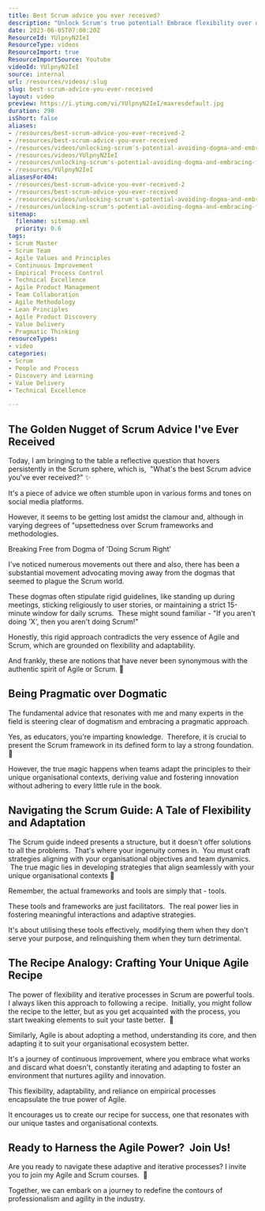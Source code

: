 ```yaml
---
title: Best Scrum advice you ever received?
description: "Unlock Scrum's true potential! Embrace flexibility over dogma with expert insights from Martin. Discover adaptive practices for effective project management. \U0001F680"
date: 2023-06-05T07:00:20Z
ResourceId: YUlpnyN2IeI
ResourceType: videos
ResourceImport: true
ResourceImportSource: Youtube
videoId: YUlpnyN2IeI
source: internal
url: /resources/videos/:slug
slug: best-scrum-advice-you-ever-received
layout: video
preview: https://i.ytimg.com/vi/YUlpnyN2IeI/maxresdefault.jpg
duration: 298
isShort: false
aliases:
- /resources/best-scrum-advice-you-ever-received-2
- /resources/best-scrum-advice-you-ever-received
- /resources/videos/unlocking-scrum's-potential-avoiding-dogma-and-embracing-flexibility
- /resources/videos/YUlpnyN2IeI
- /resources/unlocking-scrum's-potential-avoiding-dogma-and-embracing-flexibility
- /resources/YUlpnyN2IeI
aliasesFor404:
- /resources/best-scrum-advice-you-ever-received-2
- /resources/best-scrum-advice-you-ever-received
- /resources/videos/unlocking-scrum's-potential-avoiding-dogma-and-embracing-flexibility
- /resources/unlocking-scrum's-potential-avoiding-dogma-and-embracing-flexibility
sitemap:
  filename: sitemap.xml
  priority: 0.6
tags:
- Scrum Master
- Scrum Team
- Agile Values and Principles
- Continuous Improvement
- Empirical Process Control
- Technical Excellence
- Agile Product Management
- Team Collaboration
- Agile Methodology
- Lean Principles
- Agile Product Discovery
- Value Delivery
- Pragmatic Thinking
resourceTypes:
- video
categories:
- Scrum
- People and Process
- Discovery and Learning
- Value Delivery
- Technical Excellence

---
```

## The Golden Nugget of Scrum Advice I've Ever Received

Today, I am bringing to the table a reflective question that hovers persistently in the Scrum sphere, which is,  "What's the best Scrum advice you've ever received?" ✨

It's a piece of advice we often stumble upon in various forms and tones on social media platforms.

However, it seems to be getting lost amidst the clamour and, although in varying degrees of "upsettedness over Scrum frameworks and methodologies.

Breaking Free from Dogma of 'Doing Scrum Right'

I've noticed numerous movements out there and also, there has been a substantial movement advocating moving away from the dogmas that seemed to plague the Scrum world.  

These dogmas often stipulate rigid guidelines, like standing up during meetings, sticking religiously to user stories, or maintaining a strict 15-minute window for daily scrums.  These might sound familiar - "If you aren't doing 'X', then you aren't doing Scrum!"

Honestly, this rigid approach contradicts the very essence of Agile and Scrum, which are grounded on flexibility and adaptability.

And frankly, these are notions that have never been synonymous with the authentic spirit of Agile or Scrum. 🎯

## Being Pragmatic over Dogmatic

The fundamental advice that resonates with me and many experts in the field is steering clear of dogmatism and embracing a pragmatic approach.

Yes, as educators, you're imparting knowledge.  Therefore, it is crucial to present the Scrum framework in its defined form to lay a strong foundation. 🎯

However, the true magic happens when teams adapt the principles to their unique organisational contexts, deriving value and fostering innovation without adhering to every little rule in the book.

## Navigating the Scrum Guide: A Tale of Flexibility and Adaptation

The Scrum guide indeed presents a structure, but it doesn't offer solutions to all the problems.  That's where your ingenuity comes in.  You must craft strategies aligning with your organisational objectives and team dynamics.  The true magic lies in developing strategies that align seamlessly with your unique organisational contexts 🌱

Remember, the actual frameworks and tools are simply that - tools.

These tools and frameworks are just facilitators.  The real power lies in fostering meaningful interactions and adaptive strategies.

It's about utilising these tools effectively, modifying them when they don't serve your purpose, and relinquishing them when they turn detrimental.

## The Recipe Analogy: Crafting Your Unique Agile Recipe

The power of flexibility and iterative processes in Scrum are powerful tools.  I always liken this approach to following a recipe.  Initially, you might follow the recipe to the letter, but as you get acquainted with the process, you start tweaking elements to suit your taste better.  🌱

Similarly, Agile is about adopting a method, understanding its core, and then adapting it to suit your organisational ecosystem better.

It's a journey of continuous improvement, where you embrace what works and discard what doesn't, constantly iterating and adapting to foster an environment that nurtures agility and innovation.

This flexibility, adaptability, and reliance on empirical processes encapsulate the true power of Agile.

It encourages us to create our recipe for success, one that resonates with our unique tastes and organisational contexts.

## Ready to Harness the Agile Power?  Join Us!

Are you ready to navigate these adaptive and iterative processes? I invite you to join my Agile and Scrum courses.  🚀

Together, we can embark on a journey to redefine the contours of professionalism and agility in the industry.
